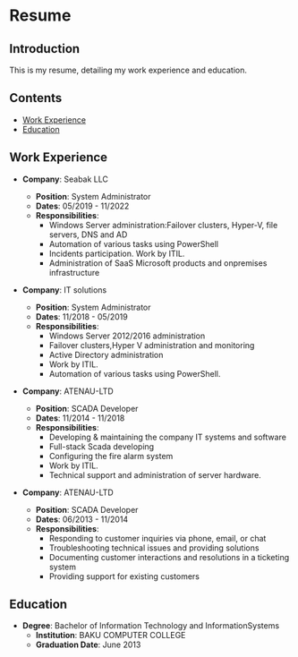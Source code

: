 # Resume

## Introduction

This is my resume, detailing my work experience and education.

## Contents

- [Work Experience](#work-experience)
- [Education](#education)

## Work Experience

- **Company**: Seabak LLC
  - **Position**: System Administrator
  - **Dates**: 05/2019 - 11/2022
  - **Responsibilities**:
    - Windows Server administration:Failover clusters, Hyper-V, file servers, DNS and AD
    - Automation of various tasks using PowerShell
    - Incidents participation. Work by ITIL.
    - Administration of SaaS Microsoft products and onpremises infrastructure
    
- **Company**: IT solutions
  - **Position**: System Administrator
  - **Dates**: 11/2018 - 05/2019
  - **Responsibilities**:
    - Windows Server 2012/2016 administration
    - Failover clusters,Hyper V administration and monitoring
    - Active Directory administration
    - Work by ITIL.
    - Automation of various tasks using PowerShell.
    
- **Company**: ATENAU-LTD
  - **Position**: SCADA Developer
  - **Dates**: 11/2014 - 11/2018
  - **Responsibilities**:
    - Developing & maintaining the company IT systems and software
    - Full-stack Scada developing
    - Configuring the fire alarm system
    - Work by ITIL.
    - Technical support and administration of server hardware.   
    
- **Company**: ATENAU-LTD
  - **Position**: SCADA Developer
  - **Dates**: 06/2013 - 11/2014
  - **Responsibilities**:
    - Responding to customer inquiries via phone, email, or chat
    - Troubleshooting technical issues and providing solutions
    - Documenting customer interactions and resolutions in a ticketing system
    - Providing support for existing customers 
    
## Education

- **Degree**: Bachelor of Information Technology and InformationSystems
  - **Institution**: BAKU COMPUTER COLLEGE
  - **Graduation Date**: June 2013




